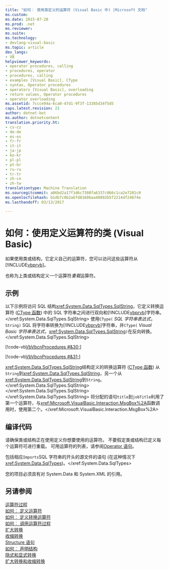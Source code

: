 ```yaml
---
title: "如何︰ 使用类定义的运算符 (Visual Basic 中) |Microsoft 文档"
ms.custom: 
ms.date: 2015-07-20
ms.prod: .net
ms.reviewer: 
ms.suite: 
ms.technology:
- devlang-visual-basic
ms.topic: article
dev_langs:
- VB
helpviewer_keywords:
- operator procedures, calling
- procedures, operator
- procedures, calling
- examples [Visual Basic], CType
- syntax, Operator procedures
- operators [Visual Basic], overloading
- return values, Operator procedures
- operator overloading
ms.assetid: 7ccce94a-6ca0-47d1-9f3f-13385d34f5d5
caps.latest.revision: 21
author: dotnet-bot
ms.author: dotnetcontent
translation.priority.ht:
- cs-cz
- de-de
- es-es
- fr-fr
- it-it
- ja-jp
- ko-kr
- pl-pl
- pt-br
- ru-ru
- tr-tr
- zh-cn
- zh-tw
translationtype: Machine Translation
ms.sourcegitcommit: a06bd2a17f1d6c7308fa6337c866c1ca2e7281c0
ms.openlocfilehash: b1db7c0b2a6fd8160baa48892b5f2214df24674e
ms.lasthandoff: 03/13/2017

---
```

# <a name="how-to-use-a-class-that-defines-operators-visual-basic"></a>如何：使用定义运算符的类 (Visual Basic)
如果使用类或结构，它定义自己的运算符，您可以访问这些运算符从[!INCLUDE[vbprvb](../../../../csharp/programming-guide/concepts/linq/includes/vbprvb_md.md)]。  
  
 也称为上类或结构定义一个运算符*重载*运算符。  
  
## <a name="example"></a>示例  
 以下示例将访问 SQL 结构<xref:System.Data.SqlTypes.SqlString>，它定义转换运算符 ([CType 函数](../../../../visual-basic/language-reference/functions/ctype-function.md)) 中的 SQL 字符串之间进行双向和[!INCLUDE[vbprvb](../../../../csharp/programming-guide/concepts/linq/includes/vbprvb_md.md)]字符串。</xref:System.Data.SqlTypes.SqlString> 使用`CType(` *SQL 字符串表达式*， `String)` SQL 将字符串转换为[!INCLUDE[vbprvb](../../../../csharp/programming-guide/concepts/linq/includes/vbprvb_md.md)]字符串，并`CType(` *Visual Basic 字符串表达式*，<xref:System.Data.SqlTypes.SqlString>`)`在反向转换。</xref:System.Data.SqlTypes.SqlString>  
  
 [!code-vb[VbVbcnProcedures #&30;](./codesnippet/VisualBasic/how-to-use-a-class-that-defines-operators_1.vb)]  
  
 [!code-vb[VbVbcnProcedures #&31;](./codesnippet/VisualBasic/how-to-use-a-class-that-defines-operators_2.vb)]  
  
 <xref:System.Data.SqlTypes.SqlString>结构定义的转换运算符 ([CType 函数](../../../../visual-basic/language-reference/functions/ctype-function.md)) 从`String`到<xref:System.Data.SqlTypes.SqlString>，另一个从<xref:System.Data.SqlTypes.SqlString>到`String`。</xref:System.Data.SqlTypes.SqlString> </xref:System.Data.SqlTypes.SqlString> </xref:System.Data.SqlTypes.SqlString> 将分配的语句`title`到`jobTitle`利用了第一个运算符，与<xref:Microsoft.VisualBasic.Interaction.MsgBox%2A>函数调用时，使用第二个。</xref:Microsoft.VisualBasic.Interaction.MsgBox%2A>  
  
## <a name="compiling-the-code"></a>编译代码  
 请确保类或结构正在使用定义你想要使用的运算符。 不要假定类或结构已定义每个运算符可进行重载。 可用运算符的列表，请参阅[Operator 语句](../../../../visual-basic/language-reference/statements/operator-statement.md)。  
  
 包括相应`Imports`SQL 字符串的开头的源文件的语句 (在这种情况下<xref:System.Data.SqlTypes>)。</xref:System.Data.SqlTypes>  
  
 您的项目必须具有对 System.Data 和 System.XML 的引用。  
  
## <a name="see-also"></a>另请参阅  
 [运算符过程](./operator-procedures.md)   
 [如何︰ 定义运算符](./how-to-define-an-operator.md)   
 [如何︰ 定义转换运算符](./how-to-define-a-conversion-operator.md)   
 [如何︰ 调用运算符过程](./how-to-call-an-operator-procedure.md)   
 [扩大转换](../../../../visual-basic/language-reference/modifiers/widening.md)   
 [收缩转换](../../../../visual-basic/language-reference/modifiers/narrowing.md)   
 [Structure 语句](../../../../visual-basic/language-reference/statements/structure-statement.md)   
 [如何︰ 声明结构](../../../../visual-basic/programming-guide/language-features/data-types/how-to-declare-a-structure.md)   
 [隐式和显式转换](../../../../visual-basic/programming-guide/language-features/data-types/implicit-and-explicit-conversions.md)   
 [扩大转换和收缩转换](../../../../visual-basic/programming-guide/language-features/data-types/widening-and-narrowing-conversions.md)
